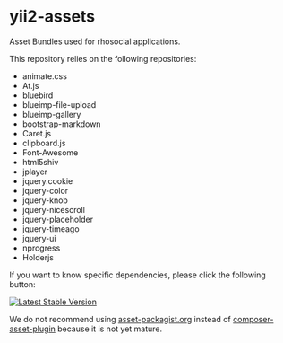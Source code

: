 # yii2-assets

Asset Bundles used for rhosocial applications.

This repository relies on the following repositories:

- animate.css
- At.js
- bluebird
- blueimp-file-upload
- blueimp-gallery
- bootstrap-markdown
- Caret.js
- clipboard.js
- Font-Awesome
- html5shiv
- jplayer
- jquery.cookie
- jquery-color
- jquery-knob
- jquery-nicescroll
- jquery-placeholder
- jquery-timeago
- jquery-ui
- nprogress
- Holderjs

If you want to know specific dependencies, please click the following button:

[![Latest Stable Version](https://poser.pugx.org/rhosocial/yii2-assets/version)](https://packagist.org/packages/rhosocial/yii2-assets)

We do not recommend using [asset-packagist.org](https://asset-packagist.org) instead of [composer-asset-plugin](https://packagist.org/packages/fxp/composer-asset-plugin) because it is not yet mature.
